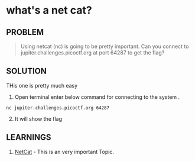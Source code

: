




# what's a net cat?


## PROBLEM

> Using netcat (nc) is going to be pretty important. Can you connect to jupiter.challenges.picoctf.org at port 64287 to get the flag?



## SOLUTION

THis one is pretty much easy

1. Open terminal enter below command for connecting to the system .

```
nc jupiter.challenges.picoctf.org 64287

```

2. It will show the flag

## LEARNINGS

1. [NetCat](https://www.geeksforgeeks.org/netcat-basic-usage-and-overview/) - This is an very important Topic.